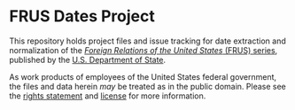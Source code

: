 # FRUS Dates Project

This repository holds project files and issue tracking for date extraction and normalization of the [*Foreign Relations of the United States* (FRUS) series](https://github.com/HistoryAtState/frus), published by the [U.S. Department of State](https://history.state.gov).

As work products of employees of the United States federal government, the files and data herein *may* be treated as in the public domain.  Please see the [rights statement](RIGHTS.md) and [license](LICENSE) for more information.
